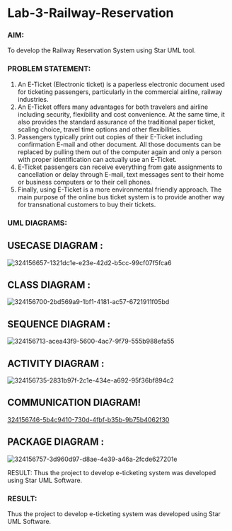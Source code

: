 # Lab-3-Railway-Reservation

### AIM:
To develop the Railway Reservation System using Star UML tool.
### PROBLEM STATEMENT:
1. An E-Ticket (Electronic ticket) is a paperless electronic document used for ticketing
passengers, particularly in the commercial airline, railway industries.
2. An E-Ticket offers many advantages for both travelers and airline including security,
flexibility and cost convenience. At the same time, it also provides the standard assurance of
the traditional paper ticket, scaling choice, travel time options and other flexibilities.
3. Passengers typically print out copies of their E-Ticket including confirmation E-mail
and other document. All those documents can be replaced by pulling them out of the computer
again and only a person with proper identification can actually use an E-Ticket.
4. E-Ticket passengers can receive everything from gate assignments to cancellation or
delay through E-mail, text messages sent to their home or business computers or to their cell
phones.
5. Finally, using E-Ticket is a more environmental friendly approach. The main purpose
of the online bus ticket system is to provide another way for transnational customers to buy
their tickets.
### UML DIAGRAMS:
## USECASE DIAGRAM :
![324156657-1321dc1e-e23e-42d2-b5cc-99cf07f5fca6](https://github.com/apranamurali/Lab-3-Railway-Reservation/assets/152377149/7b0094ec-5189-4ca8-b5d4-7904c206c863)


## CLASS DIAGRAM :
![324156700-2bd569a9-1bf1-4181-ac57-6721911f05bd](https://github.com/apranamurali/Lab-3-Railway-Reservation/assets/152377149/627b941e-4a38-4d06-a0ea-e24135c1e5f9)


## SEQUENCE DIAGRAM :
![324156713-acea43f9-5600-4ac7-9f79-555b988efa55](https://github.com/apranamurali/Lab-3-Railway-Reservation/assets/152377149/63339793-b863-4944-94db-06301389af43)


## ACTIVITY DIAGRAM :
![324156735-2831b97f-2c1e-434e-a692-95f36bf894c2](https://github.com/apranamurali/Lab-3-Railway-Reservation/assets/152377149/639844a4-3410-4999-8e86-bd50eb5b2207)


## COMMUNICATION DIAGRAM!
[324156746-5b4c9410-730d-4fbf-b35b-9b75b4062f30](https://github.com/apranamurali/Lab-3-Railway-Reservation/assets/152377149/68f4b135-a05a-4ec5-a44a-46f05fe66e80)



## PACKAGE DIAGRAM :

![324156757-3d960d97-d8ae-4e39-a46a-2fcde627201e](https://github.com/apranamurali/Lab-3-Railway-Reservation/assets/152377149/01c10b82-f711-4ffc-89e6-d4ddf273e1ea)

RESULT:
Thus the project to develop e-ticketing system was developed using Star UML Software.



### RESULT:
Thus the project to develop e-ticketing system was developed using Star UML Software.
